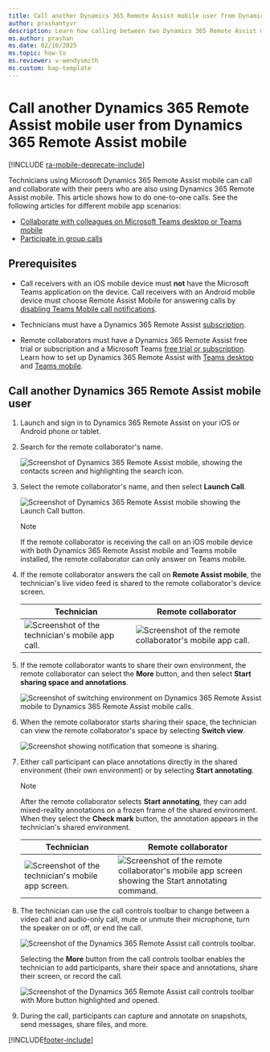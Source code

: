 ```yaml
---
title: Call another Dynamics 365 Remote Assist mobile user from Dynamics 365 Remote Assist mobile
author: prashantyvr 
description: Learn how calling between two Dynamics 365 Remote Assist mobile users works
ms.author: prashan
ms.date: 02/10/2025
ms.topic: how-to
ms.reviewer: v-wendysmith
ms.custom: bap-template
---
```


# Call another Dynamics 365 Remote Assist mobile user from Dynamics 365 Remote Assist mobile

[!INCLUDE [ra-mobile-deprecate-include](../../includes/ra-mobile-deprecate.md)]

Technicians using Microsoft Dynamics 365 Remote Assist mobile can call and collaborate with their peers who are also using Dynamics 365 Remote Assist mobile. This article shows how to do one-to-one calls. See the following articles for different mobile app scenarios:

- [Collaborate with colleagues on Microsoft Teams desktop or Teams mobile](remote-assist-mobile-to-teams-calls.md)
- [Participate in group calls](group-calling.md)

## Prerequisites

- Call receivers with an iOS mobile device must **not** have the Microsoft Teams application on the device. Call receivers with an Android mobile device must choose Remote Assist Mobile for answering calls by [disabling Teams Mobile call notifications](remote-assist-mobile-to-teams-calls.md#what-happens-when-dynamics-365-remote-assist-mobile-and-teams-mobile-are-installed-on-the-same-device). 

- Technicians must have a Dynamics 365 Remote Assist [subscription](../buy-remote-assist.md).

- Remote collaborators must have a Dynamics 365 Remote Assist free trial or subscription and a Microsoft Teams [free trial or subscription](https://www.microsoft.com/microsoft-365/microsoft-teams/group-chat-software). Learn how to set up Dynamics 365 Remote Assist with [Teams desktop](../teams-pc-all.md) and [Teams mobile](../teams-mobile-all.md).

## Call another Dynamics 365 Remote Assist mobile user

1. Launch and sign in to Dynamics 365 Remote Assist on your iOS or Android phone or tablet.

1. Search for the remote collaborator's name.

    ![Screenshot of Dynamics 365 Remote Assist mobile, showing the contacts screen and highlighting the search icon.](./media/ram-to-ram-search-collaborator.jpg "Search")

1. Select the remote collaborator's name, and then select **Launch Call**.

    ![Screenshot of Dynamics 365 Remote Assist mobile showing the Launch Call button.](./media/ram-to-ram-launch-call.jpg)

   > [!NOTE]
   > If the remote collaborator is receiving the call on an iOS mobile device with both Dynamics 365 Remote Assist mobile and Teams mobile installed, the remote collaborator can only answer on Teams mobile.

1. If the remote collaborator answers the call on **Remote Assist mobile**, the technician's live video feed is shared to the remote collaborator's device screen.

     |Technician|Remote collaborator|
     |------------------------------------------------|------------------------------------------------|
     |![Screenshot of the technician's mobile app call.](./media/technician-toolbar.jpg)|![Screenshot of the remote collaborator's mobile app call.](./media/remote-collaborator-toolbar.jpg)|    

1. If the remote collaborator wants to share their own environment, the remote collaborator can select the **More** button, and then select **Start sharing space and annotations**.

    ![Screenshot of switching environment on Dynamics 365 Remote Assist mobile to Dynamics 365 Remote Assist mobile calls.](./media/share-space-annotations.jpg)

1. When the remote collaborator starts sharing their space, the technician can view the remote collaborator's space by selecting **Switch view**.

    ![Screenshot showing notification that someone is sharing.](./media/ram-to-ram-switch-view.jpg "View others' space")

1. Either call participant can place annotations directly in the shared environment (their own environment) or by selecting **Start annotating**. 

    > [!NOTE] 
    > After the remote collaborator selects **Start annotating**, they can add mixed-reality annotations on a frozen frame of the shared environment. When they select the **Check mark** button, the annotation appears in the technician's shared environment.

     |Technician|Remote collaborator|
     |------------------------------------------------|------------------------------------------------|
     |![Screenshot of the technician's mobile app screen.](./media/technician-toolbar-2.jpg)|![Screenshot of the remote collaborator's mobile app screen showing the Start annotating command.](./media/remote-collaborator-2-toolbar.jpg)|  

1. The technician can use the call controls toolbar to change between a video call and audio-only call, mute or unmute their microphone, turn the speaker on or off, or end the call. 

    ![Screenshot of the Dynamics 365 Remote Assist call controls toolbar.](./media/call-controls-1.jpg)
    
    Selecting the **More** button from the call controls toolbar enables the technician to add participants, share their space and annotations, share their screen, or record the call.
    
    ![Screenshot of the Dynamics 365 Remote Assist call controls toolbar with More button highlighted and opened.](./media/call-controls-more-menu.jpg)

1. During the call, participants can capture and annotate on snapshots, send messages, share files, and more.

[!INCLUDE[footer-include](../../includes/footer-banner.md)]
